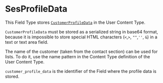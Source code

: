 # SesProfileData

This Field Type stores [`CustomerProfileData`](../../guide/customers/customer_api/customer_profile_data.md) in the User Content Type.

`CustomerProfileData` must be stored as a serialized string in base64 format,
because it is impossible to store special HTML characters (`<`,`>`, `""`,`''`, `&`) in a text or text area field.

The name of the customer (taken from the contact section) can be used for lists.
To do it, use the name pattern in the Content Type definition of the User Content Type.

`customer_profile_data` is the identifier of the Field where the profile data is stored.
